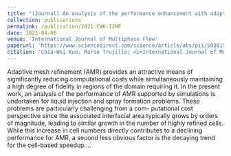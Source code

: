 ```yaml
---
title: "(Journal) An analysis of the performance enhancement with adaptive mesh refinement for spray problems"
collection: publications
permalink: /publication/2021-CWK-IJMF
date: 2021-04-06
venue: 'International Journal of Multiphase Flow'
paperurl: 'https://www.sciencedirect.com/science/article/abs/pii/S030193222100063X?via%3Dihub'
citation: 'Chia-Wei Kuo, Mario Trujillo; <i>International Journal of Multiphase Flow</i>. Vol. 140, 103615, 2021.'
---
```

Adaptive mesh refinement (AMR) provides an attractive means of significantly reducing computational costs while simultaneously maintaining a high degree of fidelity in regions of the domain requiring it. In the present work, an analysis of the performance of AMR supported by simulations is undertaken for liquid injection and spray formation problems. These problems are particularly challenging from a com- putational cost perspective since the associated interfacial area typically grows by orders of magnitude, leading to similar growth in the number of highly refined cells. While this increase in cell numbers directly contributes to a declining performance for AMR, a second less obvious factor is the decaying trend for the cell-based speedup....

